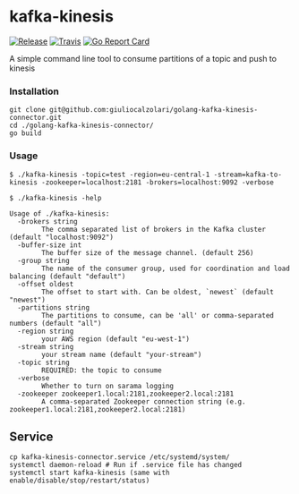 # kafka-kinesis
[![Release](https://img.shields.io/github/release/giuliocalzolari/golang-kafka-kinesis-connector.svg?style=flat-square)](https://github.com/giuliocalzolari/golang-kafka-kinesis-connector/releases/latest)
[![Travis](https://img.shields.io/travis/giuliocalzolari/golang-kafka-kinesis-connector.svg?style=flat-square)](https://travis-ci.org/giuliocalzolari/golang-kafka-kinesis-connector)
[![Go Report Card](https://goreportcard.com/badge/github.com/giuliocalzolari/golang-kafka-kinesis-connector?style=flat-square)](https://goreportcard.com/report/github.com/giuliocalzolari/golang-kafka-kinesis-connector)


A simple command line tool to consume partitions of a topic and push to kinesis

### Installation

    git clone git@github.com:giuliocalzolari/golang-kafka-kinesis-connector.git
    cd ./golang-kafka-kinesis-connector/
    go build


### Usage

    $ ./kafka-kinesis -topic=test -region=eu-central-1 -stream=kafka-to-kinesis -zookeeper=localhost:2181 -brokers=localhost:9092 -verbose

    $ ./kafka-kinesis -help

    Usage of ./kafka-kinesis:
      -brokers string
        	The comma separated list of brokers in the Kafka cluster (default "localhost:9092")
      -buffer-size int
        	The buffer size of the message channel. (default 256)
      -group string
        	The name of the consumer group, used for coordination and load balancing (default "default")
      -offset oldest
        	The offset to start with. Can be oldest, `newest` (default "newest")
      -partitions string
        	The partitions to consume, can be 'all' or comma-separated numbers (default "all")
      -region string
        	your AWS region (default "eu-west-1")
      -stream string
        	your stream name (default "your-stream")
      -topic string
        	REQUIRED: the topic to consume
      -verbose
        	Whether to turn on sarama logging
      -zookeeper zookeeper1.local:2181,zookeeper2.local:2181
        	A comma-separated Zookeeper connection string (e.g. zookeeper1.local:2181,zookeeper2.local:2181)    

## Service

    cp kafka-kinesis-connector.service /etc/systemd/system/
    systemctl daemon-reload # Run if .service file has changed
    systemctl start kafka-kinesis (same with enable/disable/stop/restart/status)

